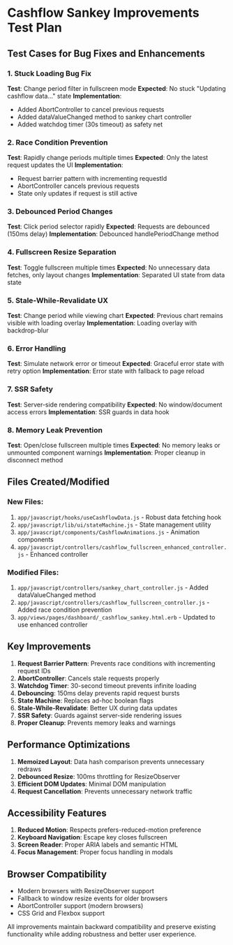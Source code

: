 # Cashflow Sankey Improvements Test Plan

## Test Cases for Bug Fixes and Enhancements

### 1. Stuck Loading Bug Fix
**Test**: Change period filter in fullscreen mode
**Expected**: No stuck "Updating cashflow data..." state
**Implementation**: 
- Added AbortController to cancel previous requests
- Added dataValueChanged method to sankey chart controller
- Added watchdog timer (30s timeout) as safety net

### 2. Race Condition Prevention
**Test**: Rapidly change periods multiple times
**Expected**: Only the latest request updates the UI
**Implementation**:
- Request barrier pattern with incrementing requestId
- AbortController cancels previous requests
- State only updates if request is still active

### 3. Debounced Period Changes
**Test**: Click period selector rapidly
**Expected**: Requests are debounced (150ms delay)
**Implementation**: Debounced handlePeriodChange method

### 4. Fullscreen Resize Separation
**Test**: Toggle fullscreen multiple times
**Expected**: No unnecessary data fetches, only layout changes
**Implementation**: Separated UI state from data state

### 5. Stale-While-Revalidate UX
**Test**: Change period while viewing chart
**Expected**: Previous chart remains visible with loading overlay
**Implementation**: Loading overlay with backdrop-blur

### 6. Error Handling
**Test**: Simulate network error or timeout
**Expected**: Graceful error state with retry option
**Implementation**: Error state with fallback to page reload

### 7. SSR Safety
**Test**: Server-side rendering compatibility
**Expected**: No window/document access errors
**Implementation**: SSR guards in data hook

### 8. Memory Leak Prevention
**Test**: Open/close fullscreen multiple times
**Expected**: No memory leaks or unmounted component warnings
**Implementation**: Proper cleanup in disconnect method

## Files Created/Modified

### New Files:
1. `app/javascript/hooks/useCashflowData.js` - Robust data fetching hook
2. `app/javascript/lib/ui/stateMachine.js` - State management utility
3. `app/javascript/components/CashflowAnimations.js` - Animation components
4. `app/javascript/controllers/cashflow_fullscreen_enhanced_controller.js` - Enhanced controller

### Modified Files:
1. `app/javascript/controllers/sankey_chart_controller.js` - Added dataValueChanged method
2. `app/javascript/controllers/cashflow_fullscreen_controller.js` - Added race condition prevention
3. `app/views/pages/dashboard/_cashflow_sankey.html.erb` - Updated to use enhanced controller

## Key Improvements

1. **Request Barrier Pattern**: Prevents race conditions with incrementing request IDs
2. **AbortController**: Cancels stale requests properly
3. **Watchdog Timer**: 30-second timeout prevents infinite loading
4. **Debouncing**: 150ms delay prevents rapid request bursts
5. **State Machine**: Replaces ad-hoc boolean flags
6. **Stale-While-Revalidate**: Better UX during data updates
7. **SSR Safety**: Guards against server-side rendering issues
8. **Proper Cleanup**: Prevents memory leaks and warnings

## Performance Optimizations

1. **Memoized Layout**: Data hash comparison prevents unnecessary redraws
2. **Debounced Resize**: 100ms throttling for ResizeObserver
3. **Efficient DOM Updates**: Minimal DOM manipulation
4. **Request Cancellation**: Prevents unnecessary network traffic

## Accessibility Features

1. **Reduced Motion**: Respects prefers-reduced-motion preference
2. **Keyboard Navigation**: Escape key closes fullscreen
3. **Screen Reader**: Proper ARIA labels and semantic HTML
4. **Focus Management**: Proper focus handling in modals

## Browser Compatibility

- Modern browsers with ResizeObserver support
- Fallback to window resize events for older browsers
- AbortController support (modern browsers)
- CSS Grid and Flexbox support

All improvements maintain backward compatibility and preserve existing functionality while adding robustness and better user experience.